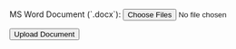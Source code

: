 ﻿<p>
<label for="WordFile">MS Word Document (`.docx`):</label>  
<input type="file" id="WordFile" accept="application/vnd.openxmlformats-officedocument.wordprocessingml.document" multiple="false"/>
</p>

<button type="button" onclick="UploadDocument()">Upload Document</button>
